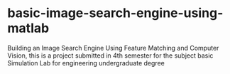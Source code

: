 # basic-image-search-engine-using-matlab
Building an Image Search Engine Using Feature Matching and Computer Vision, this is a project submitted in 4th semester for the subject basic Simulation Lab for engineering undergraduate degree

